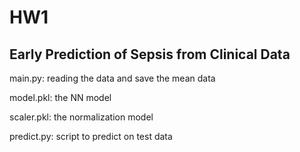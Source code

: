 # HW1
## Early Prediction of Sepsis from Clinical Data


main.py: reading the data and save the mean data


model.pkl: the NN model


scaler.pkl: the normalization model 


predict.py:  script to predict on test data


